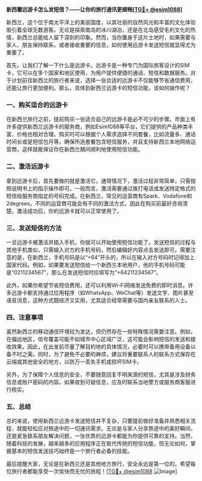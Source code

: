 **新西蘭远游卡怎么发短信？——让你的旅行通讯更顺畅[[TG💪+ @esim1088](https://t.me/s/esim1088)]**

新西兰，这个位于南太平洋上的美丽国度，以其壮丽的自然风光和丰富的文化体验吸引着全球无数游客。无论是探索南岛的冰川湖泊，还是在北岛感受毛利文化的热情，新西兰总能给人留下深刻的印象。然而，当你置身于这片土地时，如果需要与家人、朋友保持联系，或者接收重要的信息，如何使用远游卡发送短信就显得尤为重要了。

首先，让我们了解一下什么是远游卡。远游卡是一种专门为国际旅客设计的SIM卡，它可以在多个国家和地区使用，为用户提供便捷的通话、短信和数据服务。对于计划前往新西兰的旅行者来说，选择一张合适的远游卡不仅能够节省通信费用，还能让旅行更加便利。那么，具体到新西兰远游卡的短信功能，该如何操作呢？

### **一、购买适合的远游卡**
在新西兰旅行之前，提前购买一张适合自己的远游卡是必不可少的步骤。市面上有许多提供新西兰远游卡的服务商，例如Esim1088等平台，它们提供的产品种类丰富，价格也相对合理。购买时可以根据个人需求选择不同套餐，比如流量多、通话时间长或是短信包月等。确保所选套餐包含短信服务，并且支持新西兰本地网络运营商，这样就能保证你在新西兰期间顺利地使用短信功能。

### **二、激活远游卡**
拿到远游卡后，首先要做的就是激活它。通常情况下，激活过程非常简单，只需按照说明书上的指示操作即可。一般而言，激活需要通过拨打电话或发送特定格式的短信给服务商指定的号码完成。在新西兰，常见的运营商有Spark、Vodafone和2degrees，不同的运营商可能会有不同的激活方式，因此在购买前最好咨询清楚。激活成功后，你的远游卡就可以正常使用了。

### **三、发送短信的方法**
一旦远游卡被激活并插入手机，你就可以开始使用短信功能了。发送短信的过程与其他手机类似，只需输入对方的手机号码，然后编辑好内容点击发送即可。需要注意的是，在新西兰，手机号码是以“+64”开头的，所以在输入对方号码时记得加上国家代码。例如，如果要发送短信给一个新西兰本地用户，他的手机号码可能是“0211234567”，那么在发送短信时应填写为“+64211234567”。

此外，如果你希望节省短信费用，还可以利用Wi-Fi网络发送免费的即时消息。许多远游卡都支持通过应用程序（如WhatsApp、WeChat等）发送文字、图片甚至语音消息，这种方式既经济又实用，尤其适合经常需要与国内亲友联系的人士。

### **四、注意事项**
虽然新西兰的移动通信环境较为发达，但仍然存在一些特殊情况需要注意。例如，在偏远地区，信号覆盖可能不如城市中心区域广泛，这可能会影响短信的发送和接收效果。因此，在出发前尽量了解目的地的具体情况，必要时可以携带备用设备以备不时之需。同时，为了避免不必要的麻烦，建议将重要联系人的联系方式保存在云端或其他安全的地方，以防万一丢失手机或损坏SIM卡。

另外，为了保障个人信息的安全，不要随意回复不明来源的短信，尤其是涉及财务信息或账户密码的内容。如果收到可疑信息，应及时联系当地警方或服务商客服进行核实。

### **五、总结**
总的来说，使用新西兰远游卡发送短信并不复杂，只要提前做好准备并熟悉相关流程，就能轻松应对旅途中的一切通讯需求。无论是与家人分享旅途中的美好瞬间，还是紧急联系朋友解决问题，一张优质的远游卡都能为你提供可靠的支持。当然，随着科技的发展，越来越多的应用程序正在取代传统的短信功能，但无论如何，掌握基本的短信发送技巧始终是一个旅行者必备的技能。

最后提醒大家，无论是在新西兰还是其他地方旅行，安全永远是第一位的。希望每位旅行者都能享受一次愉快而无忧的旅程！[[TG💪+ @esim1088](https://t.me/s/esim1088) ![Image](https://i.postimg.cc/4NQfJmqS/Snipaste-2025-05-13-00-14-12.png)]